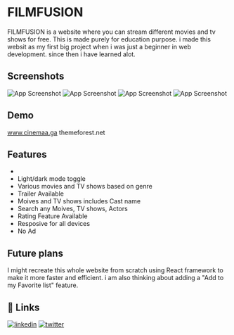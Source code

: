 # FILMFUSION

FILMFUSION is a website where you can stream different movies and tv shows for free. This is made purely for education purpose. i made this websit as my first big project when i was just a beginner in web development. since then i have learned alot.

## Screenshots

![App Screenshot]()
![App Screenshot]()
![App Screenshot]()
![App Screenshot]()

## Demo

www.cinemaa.ga
themeforest.net

## Features
- 
- Light/dark mode toggle
- Various movies and TV shows based on genre
- Trailer Available
- Moives and TV shows includes Cast name
- Search any Moives, TV shows, Actors
- Rating Feature Available
- Resposive for all devices
- No Ad

## Future plans

I might recreate this whole website from scratch using React framework to make it more faster and efficient. i am also thinking about adding a "Add to my Favorite list" feature.

## 🔗 Links

[![linkedin](https://img.shields.io/badge/linkedin-0A66C2?style=for-the-badge&logo=linkedin&logoColor=white)]()
[![twitter](https://img.shields.io/badge/twitter-1DA1F2?style=for-the-badge&logo=twitter&logoColor=white)]()